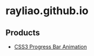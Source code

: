 # rayliao.github.io
## Products
* [CSS3 Progress Bar Animation](http://rayliao.github.io/products/progress-bar-animation/index.html)